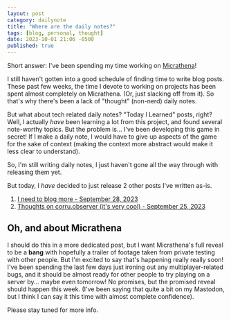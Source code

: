```yaml
---
layout: post
category: dailynote
title: "Where are the daily notes?"
tags: [blog, personal, thought]
date: 2023-10-01 21:06 -0500
published: true
---
```

Short answer: I've been spending my time working on [Micrathena](/projects/micrathena)!

I still haven't gotten into a good schedule of finding time to write blog posts. These past few weeks, the time I devote to working on projects has been spent almost completely on Micrathena. (Or, just slacking off from it). So that's why there's been a lack of "thought" (non-nerd) daily notes.

But what about tech related daily notes? "Today I Learned" posts, right? Well, I actually *have* been learning a lot from this project, and found several note-worthy topics. But the problem is... I've been developing this game in secret! If I make a daily note, I would have to give up aspects of the game for the sake of context (making the context more abstract would make it less clear to understand).

So, I'm still writing daily notes, I just haven't gone all the way through with releasing them yet.

But today, I *have* decided to just release 2 other posts I've written as-is.

1. [I need to blog more - September 28, 2023](/dailynote/blog-more.html)
2. [Thoughts on corru.observer (it's very cool) - September 25, 2023](/dailynote/corru-observer.html)

## Oh, and about Micrathena

I should do this in a more dedicated post, but I want Micrathena's full reveal to be a **bang** with hopefully a trailer of footage taken from private testing with other people. But I'm excited to say that's happening really really soon! I've been spending the last few days just ironing out any multiplayer-related bugs, and it should be almost ready for other people to try playing on a server by... maybe even tomorrow! No promises, but the promised reveal should happen this week. (I've been saying that quite a bit on my Mastodon, but I think I can say it this time with almost complete confidence).

Please stay tuned for more info.
